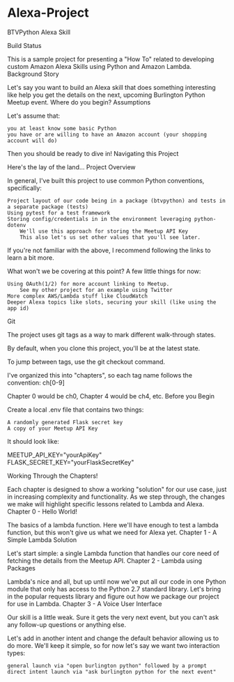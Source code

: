 # Alexa-Project
BTVPython Alexa Skill

Build Status

This is a sample project for presenting a "How To" related to developing custom Amazon Alexa Skills using Python and Amazon Lambda.
Background Story

Let's say you want to build an Alexa skill that does something interesting like help you get the details on the next, upcoming Burlington Python Meetup event. Where do you begin?
Assumptions

Let's assume that:

    you at least know some basic Python
    you have or are willing to have an Amazon account (your shopping account will do)

Then you should be ready to dive in!
Navigating this Project

Here's the lay of the land...
Project Overview

In general, I've built this project to use common Python conventions, specifically:

    Project layout of our code being in a package (btvpython) and tests in a separate package (tests)
    Using pytest for a test framework
    Storing config/credentials in in the environment leveraging python-dotenv
        We'll use this approach for storing the Meetup API Key
        This also let's us set other values that you'll see later.

If you're not familiar with the above, I recommend following the links to learn a bit more.

What won't we be covering at this point? A few little things for now:

    Using OAuth(1/2) for more account linking to Meetup.
        See my other project for an example using Twitter
    More complex AWS/Lambda stuff like CloudWatch
    Deeper Alexa topics like slots, securing your skill (like using the app id)

Git

The project uses git tags as a way to mark different walk-through states.

By default, when you clone this project, you'll be at the latest state.

To jump between tags, use the git checkout <tag> command.

I've organized this into "chapters", so each tag name follows the convention: ch[0-9]

Chapter 0 would be ch0, Chapter 4 would be ch4, etc.
Before you Begin

Create a local .env file that contains two things:

    A randomly generated Flask secret key
    A copy of your Meetup API Key

It should look like:

MEETUP_API_KEY="yourApiKey"
FLASK_SECRET_KEY="yourFlaskSecretKey"

Working Through the Chapters!

Each chapter is designed to show a working "solution" for our use case, just in increasing complexity and functionality. As we step through, the changes we make will highlight specific lessons related to Lambda and Alexa.
Chapter 0 - Hello World!

The basics of a lambda function. Here we'll have enough to test a lambda function, but this won't give us what we need for Alexa yet.
Chapter 1 - A Simple Lambda Solution

Let's start simple: a single Lambda function that handles our core need of fetching the details from the Meetup API.
Chapter 2 - Lambda using Packages

Lambda's nice and all, but up until now we've put all our code in one Python module that only has access to the Python 2.7 standard library. Let's bring in the popular requests library and figure out how we package our project for use in Lambda.
Chapter 3 - A Voice User Interface

Our skill is a little weak. Sure it gets the very next event, but you can't ask any follow-up questions or anything else.

Let's add in another intent and change the default behavior allowing us to do more. We'll keep it simple, so for now let's say we want two interaction types:

    general launch via "open burlington python" followed by a prompt
    direct intent launch via "ask burlington python for the next event"
